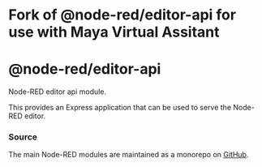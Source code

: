 # Fork of @node-red/editor-api for use with Maya Virtual Assitant
@node-red/editor-api
====================

Node-RED editor api module.

This provides an Express application that can be used to serve the Node-RED
editor.


### Source

The main Node-RED modules are maintained as a monorepo on [GitHub](https://github.com/mayahq/node-red).

